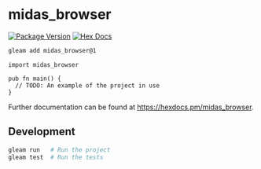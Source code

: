 # midas_browser

[![Package Version](https://img.shields.io/hexpm/v/midas_browser)](https://hex.pm/packages/midas_browser)
[![Hex Docs](https://img.shields.io/badge/hex-docs-ffaff3)](https://hexdocs.pm/midas_browser/)

```sh
gleam add midas_browser@1
```
```gleam
import midas_browser

pub fn main() {
  // TODO: An example of the project in use
}
```

Further documentation can be found at <https://hexdocs.pm/midas_browser>.

## Development

```sh
gleam run   # Run the project
gleam test  # Run the tests
```
